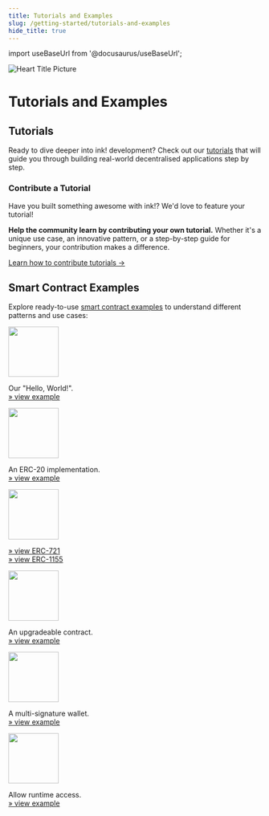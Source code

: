 ```yaml
---
title: Tutorials and Examples
slug: /getting-started/tutorials-and-examples
hide_title: true
---
```


import useBaseUrl from '@docusaurus/useBaseUrl';

![Heart Title Picture](/img/title/heart.svg)

# Tutorials and Examples

## Tutorials

Ready to dive deeper into ink! development? Check out our [tutorials](/tutorials/overview) that will guide you through building real-world decentralised applications step by step.

### Contribute a Tutorial

Have you built something awesome with ink!? We'd love to feature your tutorial! 

**Help the community learn by contributing your own tutorial.** Whether it's a unique use case, an innovative pattern, or a step-by-step guide for beginners, your contribution makes a difference.

[Learn how to contribute tutorials →](/tutorials/guide)

## Smart Contract Examples

Explore ready-to-use [smart contract examples](https://github.com/use-ink/ink-examples) to understand different patterns and use cases:

<div className="grid grid-cols-1 md:grid-cols-2 xl:grid-cols-3 gap-4">
    <div class="bubble-box [&_p]:!mb-0">
        <a href="https://github.com/use-ink/ink-examples/tree/main/flipper"><img src={useBaseUrl('/img/icons/flipper.svg')} width="100" /></a>
        <p class="mb-0 text-center">
            Our "Hello, World!".<br/>
            <a href="https://github.com/use-ink/ink-examples/tree/main/flipper">» view example</a>
        </p>
    </div>
    <div class="bubble-box [&_p]:!mb-0">
        <a href="https://github.com/use-ink/ink-examples/tree/main/erc20"><img src={useBaseUrl('/img/icons/erc20.svg')} width="100" /></a>
        <p class="text-center text-red-500">
            An ERC-20 implementation.<br/>
            <a href="https://github.com/use-ink/ink-examples/tree/main/erc20">» view example</a>
        </p>
    </div>
    <div class="bubble-box [&_p]:!mb-0">
        <a href="https://github.com/use-ink/ink-examples/tree/main/erc721"><img src={useBaseUrl('/img/icons/nft.svg')} width="100" /></a>
        <p class="text-center">
            <a href="https://github.com/use-ink/ink-examples/tree/main/erc721">» view ERC-721</a>
            <br/>
            <a href="https://github.com/use-ink/ink-examples/tree/main/erc1155">» view ERC-1155</a>
        </p>
    </div>
    <div class="bubble-box [&_p]:!mb-0">
        <a href="https://github.com/use-ink/ink-examples/tree/main/upgradeable-contracts"><img src={useBaseUrl('/img/icons/upgradable.svg')} width="100" /></a>
        <p class="text-center">
            An upgradeable contract.<br/>
            <a href="https://github.com/use-ink/ink-examples/tree/main/upgradeable-contracts">» view example</a>
        </p>
    </div>
    <div class="bubble-box [&_p]:!mb-0">
        <a href="https://github.com/use-ink/ink-examples/tree/main/multisig"><img src={useBaseUrl('/img/icons/multisig.svg')} width="100" /></a>
        <p class="text-center">
            A multi-signature wallet.<br/>
            <a href="https://github.com/use-ink/ink-examples/tree/main/multisig">» view example</a>
        </p>
    </div>
    <div class="bubble-box [&_p]:!mb-0">
        <a href="https://github.com/use-ink/ink-examples/tree/main/rand-extension"><img src={useBaseUrl('/img/icons/rand-extension.svg')} width="100" /></a>
        <p class="text-center">
            Allow runtime access.<br/>
            <a href="https://github.com/use-ink/ink-examples/tree/main/rand-extension">» view example</a>
        </p>
    </div>
</div>
